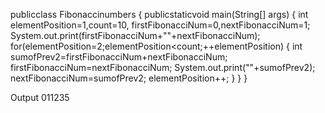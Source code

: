 publicclass Fibonaccinumbers {
publicstaticvoid main(String[] args) {
int elementPosition=1,count=10, firstFibonacciNum=0,nextFibonacciNum=1;
System.out.print(firstFibonacciNum+&quot;&quot;+nextFibonacciNum);
for(elementPosition=2;elementPosition&lt;count;++elementPosition)
{
int sumofPrev2=firstFibonacciNum+nextFibonacciNum;
firstFibonacciNum=nextFibonacciNum;
System.out.print(&quot;&quot;+sumofPrev2);
nextFibonacciNum=sumofPrev2;
elementPosition++;
}
}
}

Output
011235

